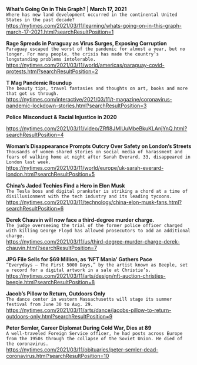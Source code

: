 **What’s Going On in This Graph? | March 17, 2021**\
`Where has new land development occurred in the continental United States in the past decade?`\
https://nytimes.com/2021/03/11/learning/whats-going-on-in-this-graph-march-17-2021.html?searchResultPosition=1

**Rage Spreads in Paraguay as Virus Surges, Exposing Corruption**\
`Paraguay escaped the worst of the pandemic for almost a year, but no longer. For many people, the crisis has made the country’s longstanding problems intolerable.`\
https://nytimes.com/2021/03/11/world/americas/paraguay-covid-protests.html?searchResultPosition=2

**T Mag Pandemic Roundup**\
`The beauty tips, travel fantasies and thoughts on art, books and more that got us through.`\
https://nytimes.com/interactive/2021/03/11/t-magazine/coronavirus-pandemic-lockdown-stories.html?searchResultPosition=3

**Police Misconduct & Racial Injustice in 2020**\
` `\
https://nytimes.com/2021/03/11/video/ZRfl8JMlUuMbeBkuKLAnjYnQ.html?searchResultPosition=4

**Woman’s Disappearance Prompts Outcry Over Safety on London’s Streets**\
`Thousands of women shared stories on social media of harassment and fears of walking home at night after Sarah Everard, 33, disappeared in London last week.`\
https://nytimes.com/2021/03/11/world/europe/uk-sarah-everard-london.html?searchResultPosition=5

**China’s Jaded Techies Find a Hero in Elon Musk**\
`The Tesla boss and digital prankster is striking a chord at a time of disillusionment with the tech industry and its leading tycoons.`\
https://nytimes.com/2021/03/11/technology/china-elon-musk-fans.html?searchResultPosition=6

**Derek Chauvin will now face a third-degree murder charge.**\
`The judge overseeing the trial of the former police officer charged with killing George Floyd has allowed prosecutors to add an additional charge.`\
https://nytimes.com/2021/03/11/us/third-degree-murder-charge-derek-chauvin.html?searchResultPosition=7

**JPG File Sells for $69 Million, as ‘NFT Mania’ Gathers Pace**\
`“Everydays — The First 5000 Days,” by the artist known as Beeple, set a record for a digital artwork in a sale at Christie’s.`\
https://nytimes.com/2021/03/11/arts/design/nft-auction-christies-beeple.html?searchResultPosition=8

**Jacob’s Pillow to Return, Outdoors Only**\
`The dance center in western Massachusetts will stage its summer festival from June 30 to Aug. 29.`\
https://nytimes.com/2021/03/11/arts/dance/jacobs-pillow-to-return-outdoors-only.html?searchResultPosition=9

**Peter Semler, Career Diplomat During Cold War, Dies at 89**\
`A well-traveled Foreign Service officer, he had posts across Europe from the 1950s through the collapse of the Soviet Union. He died of the coronavirus.`\
https://nytimes.com/2021/03/11/obituaries/peter-semler-dead-coronavirus.html?searchResultPosition=10

